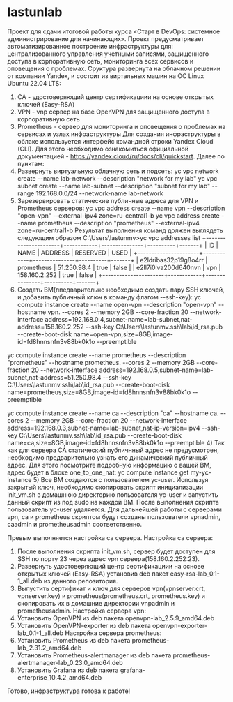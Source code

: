 # lastunlab
 Проект для сдачи итоговой работы курса «Старт в DevOps: системное администрирование для начинающих».
Проект предусматривает автоматизированное построение инфраструктуры для: централизованного управления учетными записями, защищенного доступа в корпоративную сеть, мониторинга всех сервисов и оповещения о проблемах.
 Сруктура развернута на облачном решении от компании Yandex, и состоит из виртальных машин на ОС Linux Ubuntu 22.04 LTS:
 1) CA - удостоверяющий центр сертификациии на основе открытых ключей (Easy-RSA)
 2) VPN - vnp сервер на базе OpenVPN для защищенного доступа в корпоративную сеть
 3) Prometheus - сервер для мониторинга и оповещения о проблемах на сервисах и узлах инфраструктуры
 Для создания инфраструктуры в облаке используется интерфейс командной строки Yandex Cloud (CLI). Для этого необходимо ознакомиться официальной документацией - https://yandex.cloud/ru/docs/cli/quickstart. Далее по пунктам:
1) Развернуть виртуальную облачную сеть и подсеть: 
 yc vpc network create --name lab-network --description "network for my lab"
 yc vpc subnet create --name lab-subnet --description "subnet for my lab" --range 192.168.0.0/24 --network-name lab-network
2) Зарезервировать статические публичные адреса для VPN и Prometheus серверов:
 yc vpc address create --name vpn --description "open-vpn" --external-ipv4 zone=ru-central1-b
 yc vpc address create --name prometheus --description "prometheus" --external-ipv4 zone=ru-central1-b
 Результат выполнения команд должен выглядеть следующим образом
 C:\Users\lastunmv>yc vpc addresses list
+----------------------+------------+---------------+----------+-------+
|          ID          |    NAME    |    ADDRESS    | RESERVED | USED  |
+----------------------+------------+---------------+----------+-------+
| e2ldribas32p19g8o4rr | prometheus | 51.250.98.4   | true     | false |
| e2ll7i0iva200d640nvn | vpn        | 158.160.2.252 | true     | false |
+----------------------+------------+---------------+----------+-------+ 
3) Создать ВМ(ппедварительно необходимо создать пару SSH ключей, и добавить публичный ключ в команду флагом --ssh-key):
 yc compute instance create --name open-vpn --description "open-vpn" --hostname vpn. --cores 2 --memory 2GB --core-fraction 20 --network-interface address=192.168.0.4,subnet-name=lab-subnet,nat-address=158.160.2.252 --ssh-key C:\Users\lastunmv\.ssh\lab\id_rsa.pub --create-boot-disk name=open-vpn,size=8GB,image-id=fd8hnnsnfn3v88bk0k1o --preemptible
 
 yc compute instance create --name prometheus --description "prometheus" --hostname prometheus. --cores 2 --memory 2GB --core-fraction 20 --network-interface address=192.168.0.5,subnet-name=lab-subnet,nat-address=51.250.98.4 --ssh-key C:\Users\lastunmv\.ssh\lab\id_rsa.pub --create-boot-disk name=prometheus,size=8GB,image-id=fd8hnnsnfn3v88bk0k1o --preemptible
 
 yc compute instance create --name ca --description "ca" --hostname ca. --cores 2 --memory 2GB --core-fraction 20 --network-interface address=192.168.0.3,subnet-name=lab-subnet,nat-ip-version=ipv4 --ssh-key C:\Users\lastunmv\.ssh\lab\id_rsa.pub --create-boot-disk name=ca,size=8GB,image-id=fd8hnnsnfn3v88bk0k1o --preemptible
4) Так как для сервера CA статический публичнный адрес не предусмотрен, необходимо предварительно узнать его динамический публичный адрес. Для этого посмотрите подробную информацию о вашей ВМ, адрес будет в блоке one_to_one_nat:
 yc compute instance get my-yc-instance
5) Все ВМ создаются с пользователем yc-user. Используя закрытый ключ, необходимо скопировать скрипт инициализации init_vm.sh в домашнюю директорию пользователя yc-user и запустить данный скрипт из под sudo на каждой ВМ. После выполнения скрипта пользователь yc-user удаляется. Для дальнейшей работы с серверами vpn, ca и prometheus скриптом будут созданы пользователи vpnadmin, caadmin и prometheusadmin соответственно. 

Превым выполняется настройка ca сервера.
Настройка ca серверa:
1) После выполнения скрипта init_vm.sh, сервер будет доступен для SSH по порту 23 через адрес vpn сервера(158.160.2.252:23).
2) Развернуть удостоверяющий центр сертификациии на основе открытых ключей (Easy-RSA) установив deb пакет easy-rsa-lab_0.1-1_all.deb из данного репозитория.
3) Выпустить сертификат и ключ для серверов vpn(vpnserver.crt, vpnserver.key) и prometheus(prometheus.crt, prometheus.key) и скопировать их в домашние директории vnpadmin и prometheusadmin.
Настройка сервера vpn:
1) Установить OpenVPN из deb пакета openvpn-lab_2.5.9_amd64.deb
2) Установить OpenVPN-exporter из deb пакета openvpn-exporter-lab_0.1-1_all.deb
Настройка сервера prometheus:
1) Установить Prometheus из deb пакета prometheus-lab_2.31.2_amd64.deb
2) Установить Prometheus-alertmanager из deb пакета prometheus-alertmanager-lab_0.23.0_amd64.deb
3) Установить Grafana из deb пакета grafana-enterprise_10.4.2_amd64.deb

Готово, инфраструктура готова к работе!

